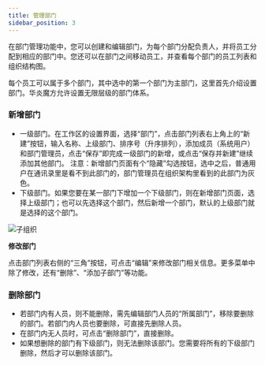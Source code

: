 ```yaml
---
title: 管理部门
sidebar_position: 3
---
```


在部门管理功能中，您可以创建和编辑部门，为每个部门分配负责人，并将员工分配到相应的部门中。您还可以在部门之间移动员工，并查看每个部门的员工列表和组织结构图。

每个员工可以属于多个部门，其中选中的第一个部门为主部门，这里首先介绍设置部门。华炎魔方允许设置无限层级的部门体系。

### 新增部门

* 一级部门。在工作区的设置界面，选择“部门”，点击部门列表右上角上的“新建”按钮，输入名称、上级部门、排序号（升序排列），添加成员（系统用户）和部门管理员，点击“保存”即完成一级部门的新增，或点击“保存并新建”继续添加其他部门。 注意：新增部门页面有个“隐藏”勾选按钮，选中之后，普通用户在通讯录里是看不到此部门的，部门管理员在组织架构里看到的此部门为灰色。
* 下级部门。如果您要在某一部门下增加一个下级部门，则在新增部门页面，选择上级部门；也可以先选择这个部门，然后新增一个部门，默认的上级部门就是选择的这个部门。

 ![子组织](https://console.steedos.cn/api/files/images/DcmhCgh3gYRtfmYhT)

**修改部门**

点击部门列表右侧的“三角”按钮，可点击“编辑”来修改部门相关信息。更多菜单中除了修改，还有“删除”、“添加子部门”等功能。

### 删除部门

* 若部门内有人员，则不能删除，需先编辑部门人员的“所属部门”，移除要删除的部门。若部门内人员也要删除，可直接先删除人员。
* 在部门内无人员时，可点击“删除部门”，直接删除。
* 如果想删除的部门有下级部门，则无法删除该部门。您需要将所有的下级部门删除，然后才可以删除该部门。
